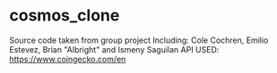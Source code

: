 # cosmos_clone
Source code taken from group project Including: Cole Cochren, Emilio Estevez, Brian "Albright" and Ismeny Saguilan
API USED: https://www.coingecko.com/en 
